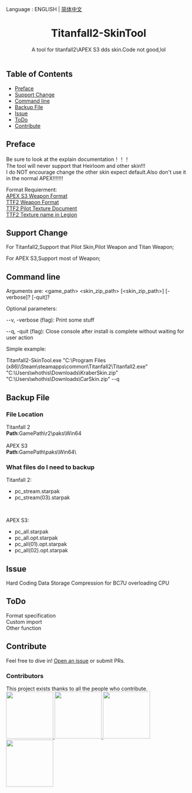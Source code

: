 Language : ENGLISH | [简体中文](./README.zh-CN.md)
<h1 align="center">Titanfall2-SkinTool</h1>

<div align="center">A tool for titanfall2\APEX S3 dds skin.Code not good,lol</div><br>

## Table of Contents

- [Preface](#preface)
- [Support Change](#support-change)
- [Command line](#command-line)
- [Backup File](#backup-file)
- [Issue](#issue)
- [ToDo](#todo)
- [Contribute](#contribute)

## Preface

Be sure to look at the explain documentation！！！<br>
The tool will never support that Heirloom and other skin!!!<br>
I do NOT encourage change the other skin expect default.Also don't use it in the normal APEX!!!!!!!

Format Requierment:<br>
[APEX S3 Weapon Format](Documents/APEX_S3_Weapon_Format.docx)<br>
[TTF2 Weapon Format](Documents/TTF2_Weapon_Format.docx)<br>
[TTF2 Pilot Texture Document](Documents/TTF2_Pilot_Texture_Document.docx)<br>
[TTF2 Texture name in Legion](Documents/Texture%20name%20in%20Legion.txt)

## Support Change

For Titanfall2,Support that Pilot Skin,Pilot Weapon and Titan Weapon;


For APEX S3,Support most of Weapon;

## Command line

Arguments are: <game_path> <skin_zip_path> [<skin_zip_path>] [-verbose]? [-quit]?

Optional parameters:

--v, -verbose (flag): Print some stuff

--q, -quit (flag): Close console after install is complete without waiting for user action

Simple example:

Titanfall2-SkinTool.exe "C:\Program Files (x86)\Steam\steamapps\common\Titanfall2\Titanfall2.exe" "C:\Users\whothis\Downloads\KraberSkin.zip" "C:\Users\whothis\Downloads\CarSkin.zip" --q

## Backup File

### File Location

Titanfall 2<br>
**Path**:GamePath\r2\paks\Win64\
<br>
APEX S3<br>
**Path**:GamePath\paks\Win64\

### What files do I need to backup

Titanfall 2:
<br>
- pc_stream.starpak
- pc_stream(03).starpak
<br>

APEX S3:
<br>
- pc_all.starpak
- pc_all.opt.starpak
- pc_all(01).opt.starpak
- pc_all(02).opt.starpak


## Issue
Hard Coding
Data Storage
Compression for BC7U overloading CPU


## ToDo

Format specification
<br>
Custom import
<br>
Other function 

## Contribute
Feel free to dive in! [Open an issue](https://github.com/zxcPandora/Titanfall2-SkinTool/issues/new) or submit PRs.

### Contributors

This project exists thanks to all the people who contribute. 
<a href="https://github.com/zxcPandora/Titanfall2-SkinTool/graphs/contributors"><br>
  <img src="https://avatars.githubusercontent.com/u/81985226?v=4" width="128" height="128">
  <img src="https://avatars.githubusercontent.com/u/18037145?v=4" width="128" height="128">
  <img src="https://avatars.githubusercontent.com/u/18683538?v=4" width="128" height="128">
  <img src="https://avatars.githubusercontent.com/u/37307454?v=4" width="128" height="128">
</a>
